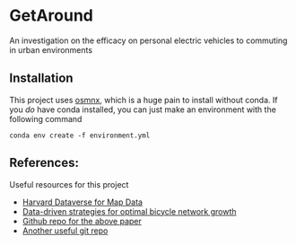 # GetAround
An investigation on the efficacy on personal electric vehicles to commuting in urban environments

## Installation
This project uses [osmnx](https://github.com/gboeing/osmnx), which is a huge pain to install without conda. If you _do_ have conda installed, you can just make an environment with the following command

`conda env create -f environment.yml`

## References:
Useful resources for this project
* [Harvard Dataverse for Map Data](https://dataverse.harvard.edu/dataset.xhtml?persistentId=doi:10.7910/DVN/GSOPCK)
* [Data-driven strategies for optimal bicycle network growth](https://arxiv.org/pdf/1907.07080.pdf)
* [Github repo for the above paper](https://github.com/nateraluis/bicycle-network-growth)
* [Another useful git repo](https://github.com/jzerez/BikeNetworks)
